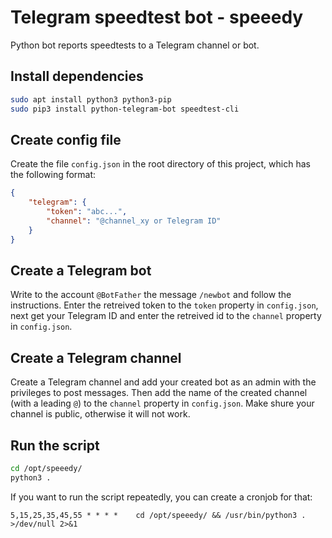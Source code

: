 # Telegram speedtest bot - speeedy

Python bot reports speedtests to a Telegram channel or bot.

## Install dependencies

```bash
sudo apt install python3 python3-pip
sudo pip3 install python-telegram-bot speedtest-cli
```

## Create config file

Create the file `config.json` in the root directory of this project,
which has the following format:

```json
{
    "telegram": {
        "token": "abc...",
        "channel": "@channel_xy or Telegram ID"
    }
}

``` 

## Create a Telegram bot

Write to the account `@BotFather` the message `/newbot` and follow the
instructions. Enter the retreived token to the `token` property in `config.json`,
next get your Telegram ID and enter the retreived id to the `channel` property in `config.json`.

## Create a Telegram channel

Create a Telegram channel and add your created bot as an admin with the
privileges to post messages. Then add the name of the created channel
(with a leading `@`) to the `channel` property in `config.json`. Make
shure your channel is public, otherwise it will not work.

## Run the script

```bash
cd /opt/speeedy/
python3 . 
``` 

If you want to run the script repeatedly, you can create a cronjob for
that:

`5,15,25,35,45,55 * * * *    cd /opt/speeedy/ && /usr/bin/python3 . >/dev/null 2>&1`